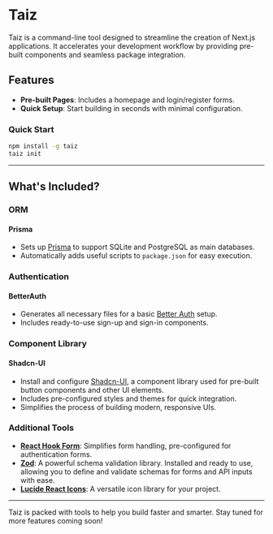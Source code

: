 # Taiz

Taiz is a command-line tool designed to streamline the creation of Next.js applications. It accelerates your development workflow by providing pre-built components and seamless package integration.

## Features

- **Pre-built Pages**: Includes a homepage and login/register forms.
- **Quick Setup**: Start building in seconds with minimal configuration.

### Quick Start

```bash
npm install -g taiz
taiz init
```

---

## What's Included?

### ORM 

#### Prisma
- Sets up [Prisma](https://github.com/prisma/prisma) to support SQLite and PostgreSQL as main databases.
- Automatically adds useful scripts to `package.json` for easy execution.

### Authentication

#### BetterAuth

- Generates all necessary files for a basic [Better Auth](https://github.com/better-auth/better-auth) setup.
- Includes ready-to-use sign-up and sign-in components.

### Component Library

#### Shadcn-UI

- Install and configure [Shadcn-UI](https://github.com/shadcn-ui/ui), a component library used for pre-built button components and other UI elements.
- Includes pre-configured styles and themes for quick integration.
- Simplifies the process of building modern, responsive UIs.

### Additional Tools

- [**React Hook Form**](https://github.com/react-hook-form/react-hook-form): Simplifies form handling, pre-configured for authentication forms.
- [**Zod**](https://github.com/colinhacks/zod): A powerful schema validation library. Installed and ready to use, allowing you to define and validate schemas for forms and API inputs with ease.
- [**Lucide React Icons**](https://github.com/lucide-icons/lucide): A versatile icon library for your project.

---

Taiz is packed with tools to help you build faster and smarter. Stay tuned for more features coming soon!
